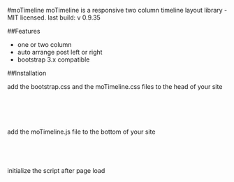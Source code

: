 #moTimeline
moTimeline is a responsive two column timeline layout library - MIT licensed.
last build: v 0.9.35

##Features
* one or two column
* auto arrange post left or right
* bootstrap 3.x compatible


##Installation
<p>add the bootstrap.css and the moTimeline.css files to the head of your site</p>
<pre>
<code>
	<link rel="stylesheet" type="text/css" media="screen" href="css/bootstrap.min.css">
    <link rel="stylesheet" type="text/css" media="screen" href="css/moTimeline.css"><!-- Custom styles for this template -->
</code>
</pre>

<p>add the moTimeline.js file to the bottom of your site</p>
<pre>
<code>
	<script type="text/javascript" src="js/moTimeline.js"></script>
</code>
</pre>

<p>initialize the script after page load</p>
<pre>
<code>
	<script type="text/javascript">

		$(document).ready(function () {
			$('ul.mo-timeline > li').moTimeline();
		});

	</script>
</code>
</pre>

##Options:
<p>make use of options:</p>
<pre>
<code>
	$('ul.mo-timeline > li').moTimeline(
			{
				animationSpeed: 100,
				shuffleSpeed : 0
			}
	);
</code>
</pre>


take a look at index.html in this repo, how to use css and js.

##Dependencies
* Bootstrap 3.x http://getbootstrap.com/
* require jQuery, 1.9 or higher

##Example website and demo
* http://www.mattopen.com
* http://www.mattopen.com/Projekte/moTimeline

#License
This plugin and all code contained is Copyright 2014 <a href="http://www.exponde.com" >exponde</a>, Germany. You are granted a license to use this code / software as you wish, free of charge and free of restrictions under the MIT license

THE SOFTWARE IS PROVIDED "AS IS", WITHOUT WARRANTY OF ANY KIND, EXPRESS OR
IMPLIED, INCLUDING BUT NOT LIMITED TO THE WARRANTIES OF MERCHANTABILITY,
FITNESS FOR A PARTICULAR PURPOSE AND NONINFRINGEMENT. IN NO EVENT SHALL THE
AUTHORS OR COPYRIGHT HOLDERS BE LIABLE FOR ANY CLAIM, DAMAGES OR OTHER
LIABILITY, WHETHER IN AN ACTION OF CONTRACT, TORT OR OTHERWISE, ARISING FROM,
OUT OF OR IN CONNECTION WITH THE SOFTWARE OR THE USE OR OTHER DEALINGS IN THE
SOFTWARE.

This project is updated and maintained by:
MattOpen http://www.mattopen.com
